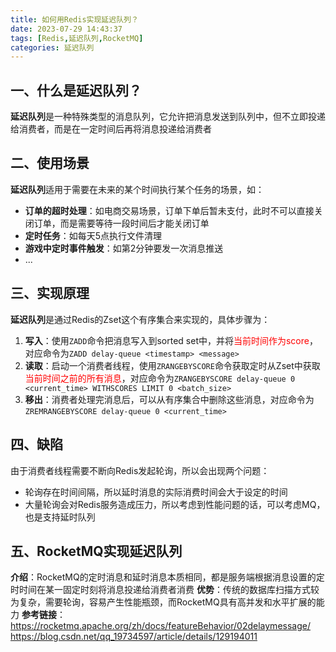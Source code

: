 ```yaml
---
title: 如何用Redis实现延迟队列？
date: 2023-07-29 14:43:37
tags: [Redis,延迟队列,RocketMQ]
categories: 延迟队列
---
```


## 一、什么是延迟队列？
**延迟队列**是一种特殊类型的消息队列，它允许把消息发送到队列中，但不立即投递给消费者，而是在一定时间后再将消息投递给消费者

## 二、使用场景
**延迟队列**适用于需要在未来的某个时间执行某个任务的场景，如：
* **订单的超时处理**：如电商交易场景，订单下单后暂未支付，此时不可以直接关闭订单，而是需要等待一段时间后才能关闭订单
* **定时任务**：如每天5点执行文件清理
* **游戏中定时事件触发**：如第2分钟要发一次消息推送
* ...

## 三、实现原理
**延迟队列**是通过Redis的Zset这个有序集合来实现的，具体步骤为：
1. **写入**：使用`ZADD`命令把消息写入到sorted set中，并将<font color=red>当前时间作为score</font>，对应命令为`ZADD delay-queue <timestamp> <message>`
2. **读取**：启动一个消费者线程，使用`ZRANGEBYSCORE`命令获取定时从Zset中获取<font color=red>当前时间之前的所有消息</font>，对应命令为`ZRANGEBYSCORE delay-queue 0 <current_time> WITHSCORES LIMIT 0 <batch_size>`
3. **移出**：消费者处理完消息后，可以从有序集合中删除这些消息，对应命令为`ZREMRANGEBYSCORE delay-queue 0 <current_time>`

## 四、缺陷
由于消费者线程需要不断向Redis发起轮询，所以会出现两个问题：
* 轮询存在时间间隔，所以延时消息的实际消费时间会大于设定的时间
* 大量轮询会对Redis服务造成压力，所以考虑到性能问题的话，可以考虑MQ，也是支持延时队列


## 五、RocketMQ实现延迟队列
**介绍**：RocketMQ的定时消息和延时消息本质相同，都是服务端根据消息设置的定时时间在某一固定时刻将消息投递给消费者消费
**优势**：传统的数据库扫描方式较为复杂，需要轮询，容易产生性能瓶颈，而RocketMQ具有高并发和水平扩展的能力
**参考链接**：
https://rocketmq.apache.org/zh/docs/featureBehavior/02delaymessage/
https://blog.csdn.net/qq_19734597/article/details/129194011




